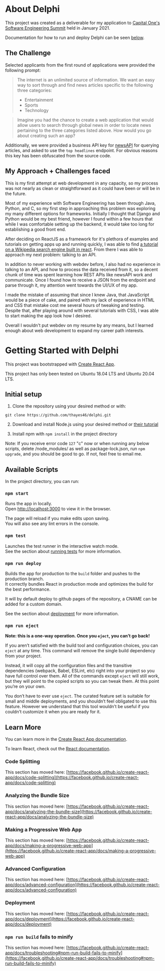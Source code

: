 # About Delphi

This project was created as a deliverable for my application to [Capital One's Software Engineering Summit](https://campus.capitalone.com/summits/) held in January 2021.

Documentation for how to run and deploy Delphi can be seen [below](https://github.com/thayes46/delphi#getting-started-with-Delphi).

## The Challenge

Selected applicants from the first round of applications were provided the following prompt:

> The internet is an unlimited source of information. We want an easy way to sort through and find news articles specific to the following three categories: 
> - Entertainment 
> - Sports
> - Technology

>Imagine you had the chance to create a web application that would allow users to search through global news in order to locate news pertaining to the three categories listed above. How would you go about creating such an app?

Additionally, we were provided a business API key for [newsAPI](https://newsapi.org) for querying articles, and asked to use the 
`top headlines` endpoint. For obvious reasons this key has been obfuscated from the source code.

## My Approach + Challenges faced

This is my first attempt at web development in any capacity, so my process was not nearly as clean or straightforward as it could have been or will be in the future.

Most of my experience with Software Engineering has been through Java, Python, and C, so my first step in approaching this problem was exploring my many different options for frameworks. Initially I thought that Django and Python would be my best friend, however I found within a few hours that while I was comfortable setting up the backend, it would take too long for establishing a good front end. 

After deciding on ReactJS as a framework for it's plethora of examples and tutorials on getting apps up and running quickly, I was able to find [a tutorial on a Wikipedia search engine built in react](https://github.com/simonjsuh/Wikipedia-Search-API-using-React.js). From there I was able to approach my next problem: talking to an API.

In addition to never working with webdev before, I also had no experience in talking to an API, and how to process the data received from it, so a decent chunk of time was spent learning how REST APIs like newsAPI work and communicate. Once I found how to receive a JSON from the endpoint and parse through it, my attention went towards the UI/UX of my app.

I made the mistake of assuming that since I knew Java, that JavaScript would be a piece of cake, and paired with my lack of experience in HTML and CSS that mistake cost me several hours of tweaking and testing. Despite that, after playing around with several tutorials with CSS, I was able to start making the app look how I desired.

Overall I wouldn't put webdev on my resume by any means, but I learned enough about web development to expand my career path interests.

# Getting Started with Delphi

This project was bootstrapped with [Create React App](https://github.com/facebook/create-react-app).

This project has only been tested on Ubuntu 18.04 LTS and Ubuntu 20.04 LTS.

## Initial setup

1. Clone the repository using your desired method or with:

`git clone https://github.com/thayes46/delphi.git`

2. Download and install Node.js using your desired method or [their tutorial](https://nodejs.org/en/download/package-manager/)

3. Install npm with `npm install` in the project directory

Note: If you receive error code `127` "c" now or when running any below scripts, delete /node_modules/ as well as package-lock.json, run `npm upgrade`, and you should be good to go. If not, feel free to email me.

## Available Scripts

In the project directory, you can run:

### `npm start`

Runs the app in locally.\
Open [http://localhost:3000](http://localhost:3000) to view it in the browser.

The page will reload if you make edits upon saving.\
You will also see any lint errors in the console.

### `npm test`

Launches the test runner in the interactive watch mode.\
See the section about [running tests](https://facebook.github.io/create-react-app/docs/running-tests) for more information.

### `npm run deploy`

Builds the app for production to the `build` folder and pushes to the production branch.\
It correctly bundles React in production mode and optimizes the build for the best performance.

It will by default deploy to github pages of the repository, a CNAME can be added for a custom domain.

See the section about [deployment](https://facebook.github.io/create-react-app/docs/deployment) for more information.

### `npm run eject`

**Note: this is a one-way operation. Once you `eject`, you can’t go back!**

If you aren’t satisfied with the build tool and configuration choices, you can `eject` at any time. This command will remove the single build dependency from your project.

Instead, it will copy all the configuration files and the transitive dependencies (webpack, Babel, ESLint, etc) right into your project so you have full control over them. All of the commands except `eject` will still work, but they will point to the copied scripts so you can tweak them. At this point you’re on your own.

You don’t have to ever use `eject`. The curated feature set is suitable for small and middle deployments, and you shouldn’t feel obligated to use this feature. However we understand that this tool wouldn’t be useful if you couldn’t customize it when you are ready for it.

## Learn More

You can learn more in the [Create React App documentation](https://facebook.github.io/create-react-app/docs/getting-started).

To learn React, check out the [React documentation](https://reactjs.org/).

### Code Splitting

This section has moved here: [https://facebook.github.io/create-react-app/docs/code-splitting](https://facebook.github.io/create-react-app/docs/code-splitting)

### Analyzing the Bundle Size

This section has moved here: [https://facebook.github.io/create-react-app/docs/analyzing-the-bundle-size](https://facebook.github.io/create-react-app/docs/analyzing-the-bundle-size)

### Making a Progressive Web App

This section has moved here: [https://facebook.github.io/create-react-app/docs/making-a-progressive-web-app](https://facebook.github.io/create-react-app/docs/making-a-progressive-web-app)

### Advanced Configuration

This section has moved here: [https://facebook.github.io/create-react-app/docs/advanced-configuration](https://facebook.github.io/create-react-app/docs/advanced-configuration)

### Deployment

This section has moved here: [https://facebook.github.io/create-react-app/docs/deployment](https://facebook.github.io/create-react-app/docs/deployment)

### `npm run build` fails to minify

This section has moved here: [https://facebook.github.io/create-react-app/docs/troubleshooting#npm-run-build-fails-to-minify](https://facebook.github.io/create-react-app/docs/troubleshooting#npm-run-build-fails-to-minify)
